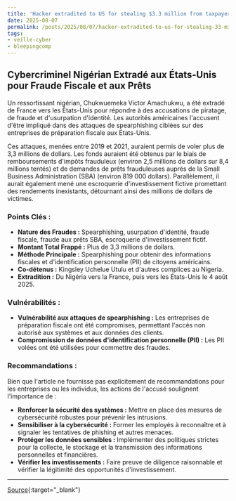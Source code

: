 ```yaml
---
title: 'Hacker extradited to US for stealing $3.3 million from taxpayers'
date: 2025-08-07
permalink: /posts/2025/08/07/hacker-extradited-to-us-for-stealing-33-million-from-taxpayers/
tags:
- veille-cyber
- bleepingcomp
---
```

## Cybercriminel Nigérian Extradé aux États-Unis pour Fraude Fiscale et aux Prêts

Un ressortissant nigérian, Chukwuemeka Victor Amachukwu, a été extradé de France vers les États-Unis pour répondre à des accusations de piratage, de fraude et d'usurpation d'identité. Les autorités américaines l'accusent d'être impliqué dans des attaques de spearphishing ciblées sur des entreprises de préparation fiscale aux États-Unis.

Ces attaques, menées entre 2019 et 2021, auraient permis de voler plus de 3,3 millions de dollars. Les fonds auraient été obtenus par le biais de remboursements d'impôts frauduleux (environ 2,5 millions de dollars sur 8,4 millions tentés) et de demandes de prêts frauduleuses auprès de la Small Business Administration (SBA) (environ 819 000 dollars). Parallèlement, il aurait également mené une escroquerie d'investissement fictive promettant des rendements inexistants, détournant ainsi des millions de dollars de victimes.

### Points Clés :

*   **Nature des Fraudes :** Spearphishing, usurpation d'identité, fraude fiscale, fraude aux prêts SBA, escroquerie d'investissement fictif.
*   **Montant Total Frappé :** Plus de 3,3 millions de dollars.
*   **Méthode Principale :** Spearphishing pour obtenir des informations fiscales et d'identification personnelle (PII) de citoyens américains.
*   **Co-détenus :** Kingsley Uchelue Utulu et d'autres complices au Nigeria.
*   **Extradition :** Du Nigéria vers la France, puis vers les États-Unis le 4 août 2025.

### Vulnérabilités :

*   **Vulnérabilité aux attaques de spearphishing :** Les entreprises de préparation fiscale ont été compromises, permettant l'accès non autorisé aux systèmes et aux données des clients.
*   **Compromission de données d'identification personnelle (PII) :** Les PII volées ont été utilisées pour commettre des fraudes.

### Recommandations :

Bien que l'article ne fournisse pas explicitement de recommandations pour les entreprises ou les individus, les actions de l'accusé soulignent l'importance de :

*   **Renforcer la sécurité des systèmes :** Mettre en place des mesures de cybersécurité robustes pour prévenir les intrusions.
*   **Sensibiliser à la cybersécurité :** Former les employés à reconnaître et à signaler les tentatives de phishing et autres menaces.
*   **Protéger les données sensibles :** Implémenter des politiques strictes pour la collecte, le stockage et la transmission des informations personnelles et financières.
*   **Vérifier les investissements :** Faire preuve de diligence raisonnable et vérifier la légitimité des opportunités d'investissement.

---
[Source](https://www.bleepingcomputer.com/news/security/hacker-extradited-to-us-for-stealing-33-million-from-taxpayers/){:target="_blank"}
